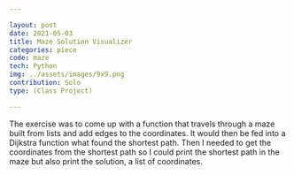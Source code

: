 ```yaml
---

layout: post
date: 2021-05-03
title: Maze Solution Visualizer
categories: piece
code: maze
tech: Python
img: ../assets/images/9x9.png
contribution: Solo
type: (Class Project)

---
```


The exercise was to come up with a function that travels through a maze built from lists and add edges to the coordinates. It would then be fed into a Dijkstra function what found the shortest path. Then I needed to get the coordinates from the shortest path so I could print the shortest path in the maze but also print the solution, a list of coordinates.
